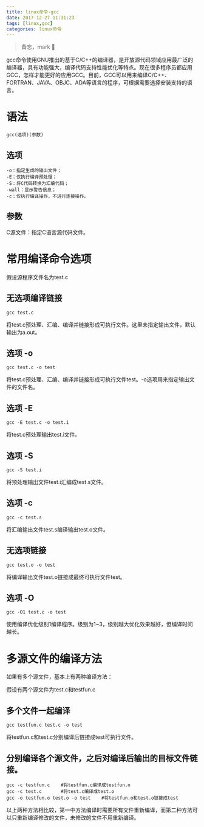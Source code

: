 ```yaml
---
title: linux命令-gcc
date: 2017-12-27 11:31:23
tags: [linux,gcc]
categories: linux命令
---
```

> 备忘，mark 👿

gcc命令使用GNU推出的基于C/C++的编译器，是开放源代码领域应用最广泛的编译器，具有功能强大，编译代码支持性能优化等特点。现在很多程序员都应用GCC，怎样才能更好的应用GCC。目前，GCC可以用来编译C/C++、FORTRAN、JAVA、OBJC、ADA等语言的程序，可根据需要选择安装支持的语言。

# 语法
````shell
gcc(选项)(参数)
````
## 选项
````shell
-o：指定生成的输出文件；
-E：仅执行编译预处理；
-S：将C代码转换为汇编代码；
-wall：显示警告信息；
-c：仅执行编译操作，不进行连接操作。
````
## 参数
C源文件：指定C语言源代码文件。
<!-- more -->

# 常用编译命令选项
假设源程序文件名为test.c

## 无选项编译链接
````shell
gcc test.c
````
将test.c预处理、汇编、编译并链接形成可执行文件。这里未指定输出文件，默认输出为a.out。

## 选项 -o
````shell
gcc test.c -o test
````
将test.c预处理、汇编、编译并链接形成可执行文件test。-o选项用来指定输出文件的文件名。

## 选项 -E
````shell
gcc -E test.c -o test.i
````
将test.c预处理输出test.i文件。

## 选项 -S
````shell
gcc -S test.i 
````
将预处理输出文件test.i汇编成test.s文件。

## 选项 -c
````shell
gcc -c test.s
````
将汇编输出文件test.s编译输出test.o文件。

## 无选项链接
````shell
gcc test.o -o test
````
将编译输出文件test.o链接成最终可执行文件test。

## 选项 -O
````shell
gcc -O1 test.c -o test
````
使用编译优化级别1编译程序。级别为1~3，级别越大优化效果越好，但编译时间越长。

# 多源文件的编译方法
如果有多个源文件，基本上有两种编译方法：

假设有两个源文件为test.c和testfun.c

## 多个文件一起编译
````shell
gcc testfun.c test.c -o test
````
将testfun.c和test.c分别编译后链接成test可执行文件。

## 分别编译各个源文件，之后对编译后输出的目标文件链接。
````shell
gcc -c testfun.c    #将testfun.c编译成testfun.o
gcc -c test.c       #将test.c编译成test.o
gcc -o testfun.o test.o -o test    #将testfun.o和test.o链接成test
````

以上两种方法相比较，第一中方法编译时需要所有文件重新编译，而第二种方法可以只重新编译修改的文件，未修改的文件不用重新编译。

